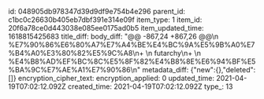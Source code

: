 id: 048905db978347d39d9df9e754b4e296
parent_id: c1bc0c26630b405eb7dbf391e314e09f
item_type: 1
item_id: 20f6a78ce0d443038e085ee0175ad0b5
item_updated_time: 1618815425683
title_diff: 
body_diff: "@@ -867,24 +867,26 @@\\n %E7%90%86%E6%80%A7%E7%A4%BE%E4%BC%9A%E5%9B%A0%E7%B4%A0%E3%80%82%E5%9C%A8\\n+ \\n futarchy\\n+ \\n %E4%B8%AD%EF%BC%8C%E5%8F%82%E4%B8%8E%E6%94%BF%E5%BA%9C%E7%AE%A1%E7%90%86\\n"
metadata_diff: {"new":{},"deleted":[]}
encryption_cipher_text: 
encryption_applied: 0
updated_time: 2021-04-19T07:02:12.092Z
created_time: 2021-04-19T07:02:12.092Z
type_: 13